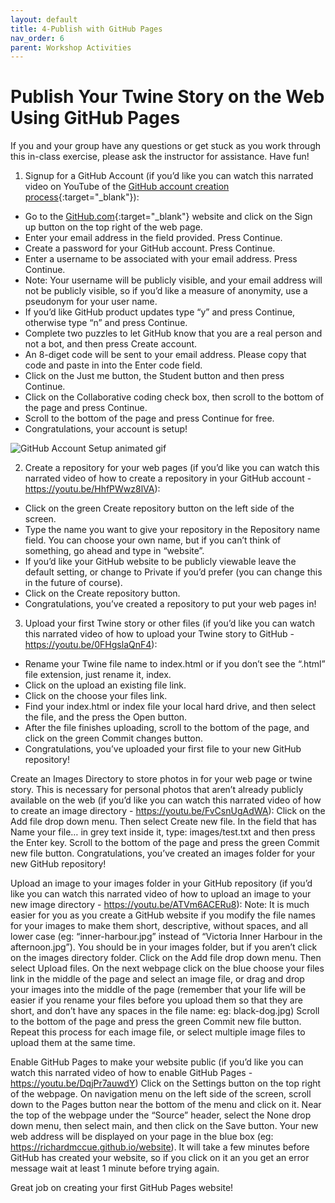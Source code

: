 ```yaml
---
layout: default
title: 4-Publish with GitHub Pages
nav_order: 6
parent: Workshop Activities
---
```

# Publish Your Twine Story on the Web Using GitHub Pages
If you and your group have any questions or get stuck as you work through this in-class exercise, please ask the instructor for assistance.  Have fun!

1. Signup for a GitHub Account (if you’d like you can watch this narrated video on YouTube of the [GitHub account creation process](https://youtu.be/ovCRBERA1NQ){:target="_blank"}):
  - Go to the [GitHub.com](https://github.com){:target="_blank"} website and click on the Sign up button on the top right of the web page.
  - Enter your email address in the field provided. Press Continue.
  - Create a password for your GitHub account. Press Continue.
  - Enter a username to be associated with your email address. Press Continue. 
  - Note: Your username will be publicly visible, and your email address will not be publicly visible, so if you’d like a measure of anonymity, use a pseudonym for your user name.
  - If  you’d like GitHub product updates type “y” and press Continue, otherwise type “n” and press Continue.
  - Complete two puzzles to let GitHub know that you are a real person and not a bot, and then press Create account.
  - An 8-diget code will be sent to your email address. Please copy that code and paste in into the Enter code field.
  - Click on the Just me button, the Student button and then press Continue.
  - Click on the Collaborative coding check box, then scroll to the bottom of the page and press Continue.
  - Scroll to the bottom of the page and press Continue for free.
  - Congratulations, your account is setup!
  <img src="images/github-account-setup.gif" alt="GitHub Account Setup animated gif">

2. Create a repository for your web pages (if you’d like you can watch this narrated video of how to create a repository in your GitHub account -  ​​https://youtu.be/HhfPWwz8lVA):
  - Click on the green Create repository button on the left side of the screen.
  - Type the name you want to give your repository in the Repository name field. You can choose your own name, but if you can’t think of something, go ahead and type in “website”.
  - If you’d like your GitHub website to be publicly viewable leave the default setting, or change to Private if you’d prefer (you can change this in the future of course).
  - Click on the Create repository button.
  - Congratulations, you’ve created a repository to put your web pages in!

3. Upload your first Twine story or other files (if you’d like you can watch this narrated video of how to upload your Twine story to GitHub -  https://youtu.be/0FHgslaQnF4):
  - Rename your Twine file name to index.html or if you don’t see the “.html” file extension, just rename it, index.
  - Click on the upload an existing file link.
  - Click on the choose your files link.
  - Find your index.html or index file your local hard drive, and then select the file, and the press the Open button.
  - After the file finishes uploading, scroll to the bottom of the page, and click on the green Commit changes button.
  - Congratulations, you’ve uploaded your first file to your new GitHub repository!


Create an Images Directory to store photos in for your web page or twine story. This is necessary for personal photos that aren’t already publicly available on the web (if you’d like you can watch this narrated video of how to create an image directory -   https://youtu.be/FvCsnUgAdWA):
Click on the Add file drop down menu.
Then select Create new file.
In the field that has Name your file… in grey text inside it, type: images/test.txt and then press the Enter key.
Scroll to the bottom of the page and press the green Commit new file button.
Congratulations, you’ve created an images folder for your new GitHub repository!

Upload an image to your images folder in your GitHub repository (if you’d like you can watch this narrated video of how to upload an image to your new image directory - https://youtu.be/ATVm6ACERu8):
Note: It is much easier for you as you create a GitHub website if you modify the file names for your images to make them short, descriptive, without spaces, and all lower case (eg: “inner-harbour.jpg” instead of “Victoria Inner Harbour in the afternoon.jpg”).
You should be in your images folder, but if you aren’t click on the images directory folder.
Click on the Add file drop down menu.
Then select Upload files.
On the next webpage click on the blue choose your files link in the middle of the page and select an image file, or drag and drop your images into the middle of the page (remember that your life will be easier if you rename your files before you upload them so that they are short, and don’t have any spaces in the file name: eg: black-dog.jpg)
Scroll to the bottom of the page and press the green Commit new file button.
Repeat this process for each image file, or select multiple image files to upload them at the same time.


Enable GitHub Pages to make your website public (if you’d like you can watch this narrated video of how to enable GitHub Pages -  https://youtu.be/DqjPr7auwdY)
Click on the Settings button on the top right of the webpage.
On navigation menu on the left side of the screen, scroll down to the Pages button near the bottom of the menu and click on it.
Near the top of the webpage under the “Source” header, select the None drop down menu, then select main, and then click on the Save button.
Your new web address will be displayed on your page in the blue box (eg: https://richardmccue.github.io/website). It will take a few minutes before GitHub has created your website, so if you click on it an you get an error message wait at least 1 minute before trying again.
 
Great job on creating your first GitHub Pages website!

